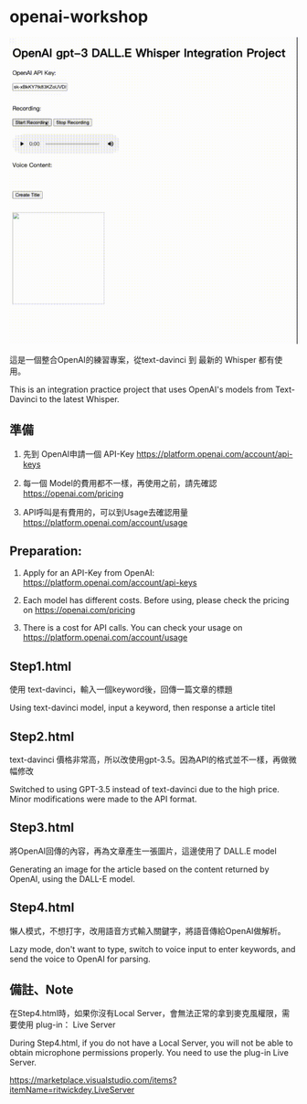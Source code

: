 # openai-workshop

![demo](/project.gif)

這是一個整合OpenAI的練習專案，從text-davinci 到 最新的 Whisper 都有使用。

This is an integration practice project that uses OpenAI's models from Text-Davinci to the latest Whisper.

## 準備
1. 先到 OpenAI申請一個 API-Key https://platform.openai.com/account/api-keys

2. 每一個 Model的費用都不一樣，再使用之前，請先確認 https://openai.com/pricing

3. API呼叫是有費用的，可以到Usage去確認用量 https://platform.openai.com/account/usage

## Preparation:

1. Apply for an API-Key from OpenAI: https://platform.openai.com/account/api-keys

2. Each model has different costs. Before using, please check the pricing on https://openai.com/pricing

3. There is a cost for API calls. You can check your usage on https://platform.openai.com/account/usage

## Step1.html
使用 text-davinci，輸入一個keyword後，回傳一篇文章的標題

Using text-davinci model, input a keyword, then response a article titel

## Step2.html
text-davinci 價格非常高，所以改使用gpt-3.5。因為API的格式並不一樣，再做微幅修改

Switched to using GPT-3.5 instead of text-davinci due to the high price. Minor modifications were made to the API format.

## Step3.html
將OpenAI回傳的內容，再為文章產生一張圖片，這邊使用了 DALL.E model

Generating an image for the article based on the content returned by OpenAI, using the DALL-E model.

## Step4.html
懶人模式，不想打字，改用語音方式輸入關鍵字，將語音傳給OpenAI做解析。

Lazy mode, don't want to type, switch to voice input to enter keywords, and send the voice to OpenAI for parsing.

## 備註、Note
在Step4.html時，如果你沒有Local Server，會無法正常的拿到麥克風權限，需要使用 plug-in： Live Server

During Step4.html, if you do not have a Local Server, you will not be able to obtain microphone permissions properly. You need to use the plug-in Live Server.

https://marketplace.visualstudio.com/items?itemName=ritwickdey.LiveServer
